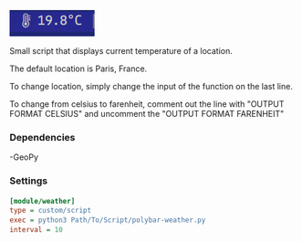 ![sample screenshot](https://github.com/Carlbern/polybar-weather/blob/master/Screenshot%20from%202025-06-07%2017-38-06.png)

Small script that displays current temperature of a location.

The default location is Paris, France.

To change location, simply change the input of the function on the last line.

To change from celsius to farenheit, comment out the line with "OUTPUT FORMAT CELSIUS" and uncomment the "OUTPUT FORMAT FARENHEIT"

### Dependencies

-GeoPy

### Settings

```ini
[module/weather]
type = custom/script
exec = python3 Path/To/Script/polybar-weather.py
interval = 10
```

